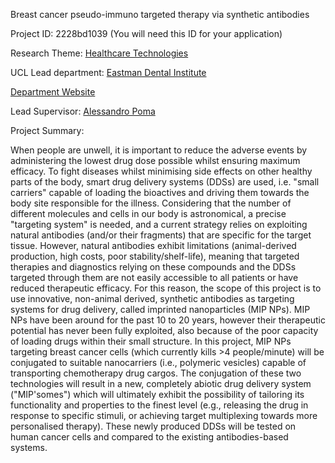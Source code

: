 Breast cancer pseudo-immuno targeted therapy via synthetic antibodies

Project ID: 2228bd1039
(You will need this ID for your application)

Research Theme: [Healthcare Technologies](../themes/healthcare-technologies.md)

UCL Lead department: [Eastman Dental Institute](../departments/eastman-dental-institute.md)

[Department Website](https://www.ucl.ac.uk/eastman)

Lead Supervisor: [Alessandro Poma](https://iris.ucl.ac.uk/iris/browse/profile?upi=APOMA77)

Project Summary:

When people are unwell, it is important to reduce the adverse events by administering the lowest drug dose possible whilst ensuring maximum efficacy. To fight diseases whilst minimising side effects on other healthy parts of the body, smart drug delivery systems (DDSs) are used, i.e. "small carriers" capable of loading the bioactives and driving them towards the body site responsible for the illness. 
 Considering that the number of different molecules and cells in our body is astronomical, a precise "targeting system" is needed, and a current strategy relies on exploiting natural antibodies (and/or their fragments) that are specific for the target tissue. However, natural antibodies exhibit limitations (animal-derived production, high costs, poor stability/shelf-life), meaning that targeted therapies and diagnostics relying on these compounds and the DDSs targeted through them are not easily accessible to all patients or have reduced therapeutic efficacy. 
 For this reason, the scope of this project is to use innovative, non-animal derived, synthetic antibodies as targeting systems for drug delivery, called imprinted nanoparticles (MIP NPs). MIP NPs have been around for the past 10 to 20 years, however their therapeutic potential has never been fully exploited, also because of the poor capacity of loading drugs within their small structure. 
 In this project, MIP NPs targeting breast cancer cells (which currently kills >4 people/minute) will be conjugated to suitable nanocarriers (i.e., polymeric vesicles) capable of transporting chemotherapy drug cargos. The conjugation of these two technologies will result in a new, completely abiotic drug delivery system ("MIP'somes") which will ultimately exhibit the possibility of tailoring its functionality and properties to the finest level (e.g., releasing the drug in response to specific stimuli, or achieving target multiplexing towards more personalised therapy). These newly produced DDSs will be tested on human cancer cells and compared to the existing antibodies-based systems.
